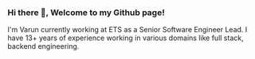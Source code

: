 ### Hi there 👋, Welcome to my Github page!

I'm Varun currently working at ETS as a Senior Software Engineer Lead.
I have 13+ years of experience working in various domains like full stack, backend engineering.
